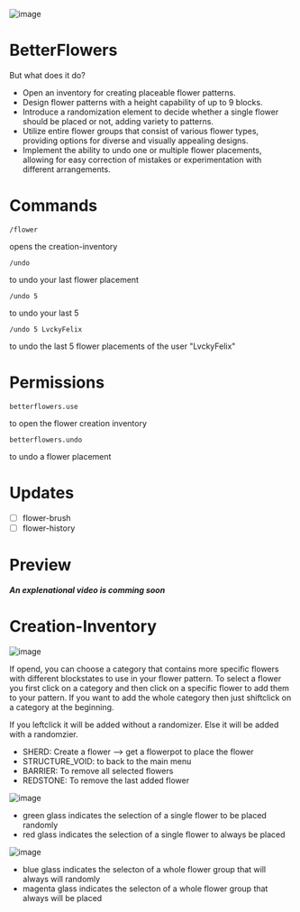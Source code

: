 ![image](https://github.com/raphael-goetz/betterflowers/assets/52959657/893f35be-8793-4a8a-bf0c-bbaacce80a62)

# BetterFlowers
But what does it do?


- Open an inventory for creating placeable flower patterns.
- Design flower patterns with a height capability of up to 9 blocks.
- Introduce a randomization element to decide whether a single flower should be placed or not, adding variety to patterns.
- Utilize entire flower groups that consist of various flower types, providing options for diverse and visually appealing designs.
- Implement the ability to undo one or multiple flower placements, allowing for easy correction of mistakes or experimentation with different arrangements.

# Commands
```
/flower
```
opens the creation-inventory
```
/undo
```
to undo your last flower placement
```
/undo 5
```
to undo your last 5 
```
/undo 5 LvckyFelix
```
to undo the last 5 flower placements of the user "LvckyFelix"

# Permissions
```
betterflowers.use
```
to open the flower creation inventory

```
betterflowers.undo
```
to undo a flower placement

# Updates
- [ ] flower-brush
- [ ] flower-history

# Preview

***An explenational video is comming soon***

# Creation-Inventory
![image](https://github.com/raphael-goetz/betterflowers/assets/52959657/d77f539a-c078-44f8-8353-5a924869374e)

If opend, you can choose a category that contains more specific flowers with different blockstates to use in your flower pattern. To select a flower you first click on a category and then click on a specific flower to add them to your pattern. If you want to add the whole category then just shiftclick on a category at the beginning.

If you leftclick it will be added without a randomizer. Else it will be added with a randomzier.

 - SHERD: Create a flower --> get a flowerpot to place the flower
 - STRUCTURE_VOID: to back to the main menu
 - BARRIER: To remove all selected flowers
 - REDSTONE: To remove the last added flower

![image](https://github.com/raphael-goetz/betterflowers/assets/52959657/25dce0b8-8ec0-468d-8b64-0b7d2d986e1c)
 - green glass indicates the selection of a single flower to be placed randomly
 - red glass indicates the selection of a single flower to always be placed

![image](https://github.com/raphael-goetz/betterflowers/assets/52959657/9b8b5a56-b4e6-46e8-b88e-902e0dcea8c0)
 - blue glass indicates the selecton of a whole flower group that will always will randomly
 - magenta glass indicates the selecton of a whole flower group that always will be placed
